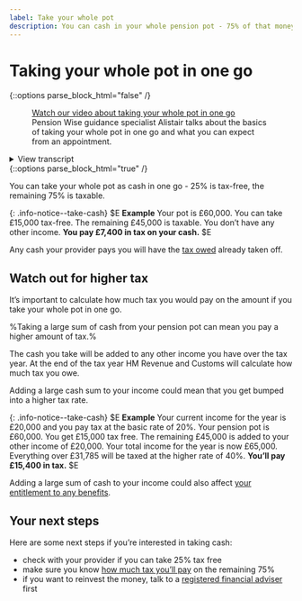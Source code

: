 ```yaml
---
label: Take your whole pot
description: You can cash in your whole pension pot - 75% of that money is taxable.
---
```


<div class="circle circle--m circle--take-cash"></div>

# Taking your whole pot in one go

{::options parse_block_html="false" /}
<div class="video">
  <figure>
    <div class="player-container">
      <a href="https://www.youtube.com/watch?v=a31ebhd_UrU">
        Watch our video about taking your whole pot in one go
      </a>
      <a class="captions" href="/captions/take-whole-pot.xml" style="display:none;">Captions</a>
    </div>
    <figcaption>
      Pension Wise guidance specialist Alistair talks about the basics of taking your whole pot in one go and what you can expect from an appointment.
    </figcaption>
  </figure>
  <details>
    <summary><span class="summary" id="view-transcript-yt0">View transcript</span></summary>
    <div class="panel-indent">
      <p>
        One of the new things you can do with your pension is to cash it all in one go.
      </p>
      <p>
        Normally a quarter of your pot is tax-free but it’s really important to remember that the other three quarters of your pot is subject to tax.
      </p>
      <p>
        It’s also important to think about how will you live throughout retirement if you take this option.
      </p>
      <p>
        If you’d like to hear more about how this applies to you, book your own free Pension Wise appointment.
      </p>
    </div>
  </details>
</div>
{::options parse_block_html="true" /}

You can take your whole pot as cash in one go - 25% is tax-free, the remaining 75% is taxable.

{: .info-notice--take-cash}
$E **Example**
Your pot is £60,000.
You can take £15,000 tax-free.
The remaining £45,000 is taxable.
You don’t have any other income.
**You pay £7,400 in tax on your cash.**
$E

Any cash your provider pays you will have the [tax owed](/tax) already taken off.

## Watch out for higher tax

It’s important to calculate how much tax you would pay on the amount if you take your whole pot in one go.

%Taking a large sum of cash from your pension pot can mean you pay a higher amount of tax.%

The cash you take will be added to any other income you have over the tax year.  At the end of the tax year HM Revenue and Customs will calculate how much tax you owe.

Adding a large cash sum to your income could mean that you get bumped into a higher tax rate.

{: .info-notice--take-cash}
$E
**Example**
Your current income for the year is £20,000 and you pay tax at the basic rate of 20%.
Your pension pot is £60,000.
You get £15,000 tax free.
The remaining £45,000 is added to your other income of £20,000.
Your total income for the year is now £65,000.
Everything over £31,785 will be taxed at the higher rate of 40%.
**You’ll pay £15,400 in tax.**
$E

Adding a large sum of cash to your income could also affect [your entitlement to any benefits](/benefits).

## Your next steps

Here are some next steps if you’re interested in taking cash:

- check with your provider if you can take 25% tax free
- make sure you know [how much tax you’ll pay](/tax) on the remaining 75%
- if you want to reinvest the money, talk to a [registered financial adviser](http://www.fca.org.uk/register) first
